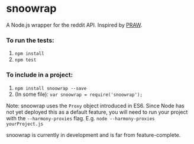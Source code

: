 # snoowrap

A Node.js wrapper for the reddit API. Inspired by [PRAW](https://praw.readthedocs.org/en/stable/).

### To run the tests:
1. `npm install`
1. `npm test`

### To include in a project:
1. `npm install snoowrap --save`
1. (In some file): `var snoowrap = require('snoowrap');`

Note: snoowrap uses the `Proxy` object introduced in ES6. Since Node has not yet deployed this as a default feature, you will need to run your project with the `--harmony-proxies` flag. E.g. `node --harmony-proxies yourProject.js`

snoowrap is currently in development and is far from feature-complete.
